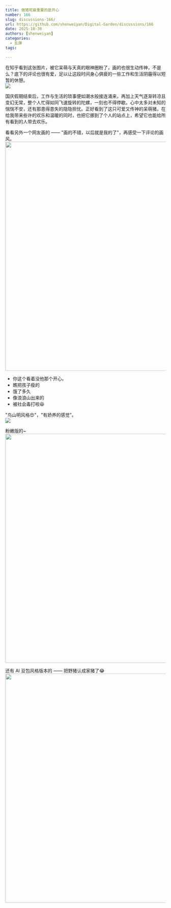 ```yaml
---
title: 做猪呢最重要的是开心
number: 166
slug: discussions-166/
url: https://github.com/shenweiyan/Digital-Garden/discussions/166
date: 2025-10-30
authors: [shenweiyan]
categories: 
  - 乱弹
tags: 

---
```


在知乎看到这张图片，被它呆萌与天真的眼神圈粉了，画的也很生动传神，不是么？底下的评论也很有爱，足以让这段时间身心俱疲的一些工作和生活阴霾得以短暂的休憩。     
![](https://kg.weiyan.cc/2025/10/happy-pig.webp)

<!-- more -->

国庆假期结束后，工作与生活的琐事便如潮水般接连涌来，再加上天气逐渐转凉且变幻无常，整个人忙得如同飞速旋转的陀螺，一刻也不得停歇。心中太多对未知的惴惴不安，还有那患得患失的隐隐担忧。正好看到了这只可爱又传神的呆萌猪，在给我带来些许的欢乐和温暖的同时，也把它挪到了个人的站点上，希望它也能给所有看到的人带去欢乐。

看看另外一个网友画的 —— "画的不错，以后就是我的了"，再感受一下评论的画风。     
<img src='https://kg.weiyan.cc/2025/10/happy-pig-2.jpg' width=720>          
- 你这个看着没他那个开心。     
- 瞧把孩子瘦的     
- 饿了多久     
- 像浪浪山出来的     
- 被社会毒打啦😆     

"鸟山明风格😍"，"有娇养的感觉"。          
![](https://kg.weiyan.cc/2025/10/happy-pig-3.jpg)

粉嫩版的~     
<img src="https://kg.weiyan.cc/2025/10/happy-pig-4.png" width=720>

还有 AI 豆包风格版本的 —— 把野猪认成家猪了😂     
<img src="https://kg.weiyan.cc/2025/10/doubao-happy-pig.png" width=720>


<script src="https://giscus.app/client.js"
	data-repo="shenweiyan/Digital-Garden"
	data-repo-id="R_kgDOKgxWlg"
	data-mapping="number"
	data-term="166"
	data-reactions-enabled="1"
	data-emit-metadata="0"
	data-input-position="bottom"
	data-theme="light"
	data-lang="zh-CN"
	crossorigin="anonymous"
	async>
</script>
